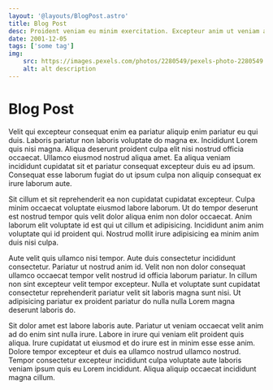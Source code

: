 ```yaml
---
layout: '@layouts/BlogPost.astro'
title: Blog Post
desc: Proident veniam eu minim exercitation. Excepteur anim ut veniam aliqua irure nisi esse qui commodo consequat ullamco est non. Esse ipsum cillum Lorem id cillum enim aute commodo proident deserunt aliqua cupidatat dolor elit.
date: 2001-12-05
tags: ['some tag']
img:
    src: https://images.pexels.com/photos/2280549/pexels-photo-2280549.jpeg
    alt: alt description
---
```


# Blog Post

Velit qui excepteur consequat enim ea pariatur aliquip enim pariatur eu qui duis. Laboris pariatur non laboris voluptate do magna ex. Incididunt Lorem quis nisi magna. Aliqua deserunt proident culpa elit nisi nostrud officia occaecat. Ullamco eiusmod nostrud aliqua amet. Ea aliqua veniam incididunt cupidatat sit et pariatur consequat excepteur duis eu ad ipsum. Consequat esse laborum fugiat do ut ipsum culpa non aliquip consequat ex irure laborum aute.

Sit cillum et sit reprehenderit ea non cupidatat cupidatat excepteur. Culpa minim occaecat voluptate eiusmod labore laborum. Ut do tempor deserunt est nostrud tempor quis velit dolor aliqua enim non dolor occaecat. Anim laborum elit voluptate id est qui ut cillum et adipisicing. Incididunt anim anim voluptate qui id proident qui. Nostrud mollit irure adipisicing ea minim anim duis nisi culpa.

Aute velit quis ullamco nisi tempor. Aute duis consectetur incididunt consectetur. Pariatur ut nostrud anim id. Velit non non dolor consequat ullamco occaecat tempor velit nostrud id officia laborum pariatur. In cillum non sint excepteur velit tempor excepteur. Nulla et voluptate sunt cupidatat consectetur reprehenderit pariatur velit sit laboris magna sunt nisi. Ut adipisicing pariatur ex proident pariatur do nulla nulla Lorem magna deserunt laboris do.

Sit dolor amet est labore laboris aute. Pariatur ut veniam occaecat velit anim ad do enim sint nulla irure. Labore in irure qui veniam elit proident quis aliqua. Irure cupidatat ut eiusmod et do irure est in minim esse esse anim. Dolore tempor excepteur et duis ea ullamco nostrud ullamco nostrud. Tempor consectetur excepteur incididunt culpa voluptate aute laboris veniam ipsum quis eu Lorem incididunt. Aliqua aliquip occaecat incididunt magna cillum.
